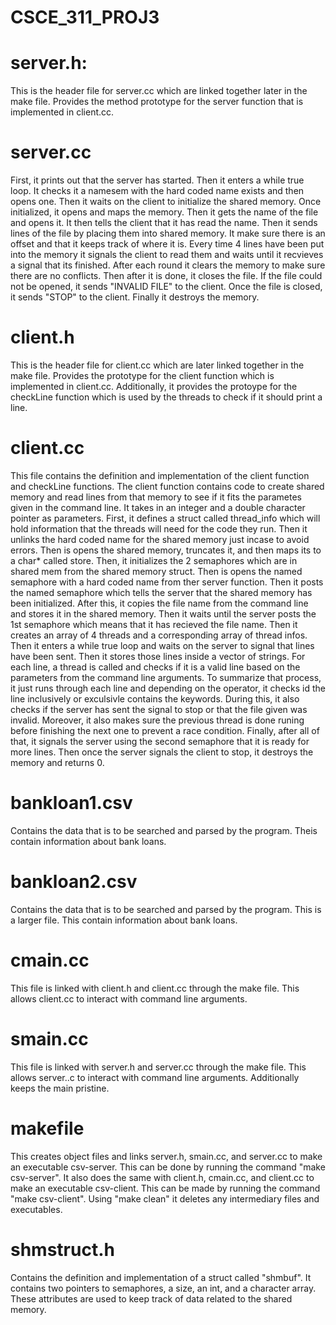 # CSCE_311_PROJ3

# server.h:
This is the header file for server.cc which are linked together later in the make file. Provides the method prototype for the server function that is implemented in client.cc.

# server.cc
First, it prints out that the server has started. Then it enters a while true loop. It checks it a namesem with the hard coded name exists and then opens one. Then it waits on the client to initialize the shared memory. Once initialized, it opens and maps the memory. Then it gets the name of the file and opens it. It then tells the client that it has read the name. Then it sends lines of the file by placing them into shared memory. It make sure there is an offset and that it keeps track of where it is. Every time 4 lines have been put into the memory it signals the client to read them and waits until it recvieves a signal that its finished. After each round it clears the memory to make sure there are no conflicts. Then after it is done, it closes the file. If the file could not be opened, it sends "INVALID FILE" to the client. Once the file is closed, it sends "STOP" to the client. Finally it destroys the memory.

# client.h
This is the header file for client.cc which are later linked together in the make file. Provides the prototype for the client function which is implemented in client.cc. Additionally, it provides the protoype for the checkLine function which is used by the threads to check if it should print a line.

# client.cc
This file contains the definition and implementation of the client function and checkLine functions. The client function contains code to create shared memory and read lines from that memory to see if it fits the parametes given in the command line. It takes in an integer and a double character pointer as parameters. First, it defines a struct called thread_info which will hold information that the threads will need for the code they run. Then it unlinks the hard coded name for the shared memory just incase to avoid errors. Then is opens the shared memory, truncates it, and then maps its to a char* called store. Then, it initializes the 2 semaphores which are in shared mem from the shared memory struct. Then is opens the named semaphore with a hard coded name from ther server function. Then it posts the named semaphore which tells the server that the shared memory has been initialized. After this, it copies the file name from the command line and stores it in the shared memory. Then it waits until the server posts the 1st semaphore which means that it has recieved the file name. Then it creates an array of 4 threads and a corresponding array of thread infos. Then it enters a while true loop and waits on the server to signal that lines have been sent. Then it stores those lines inside a vector of strings. For each line, a thread is called and checks if it is a valid line based on the parameters from the command line arguments. To summarize that process, it just runs through each line and depending on the operator, it checks id the line inclusively or exculsivle contains the keywords. During this, it also checks if the server has sent the signal to stop or that the file given was invalid. Moreover, it also makes sure the previous thread is done runing before finishing the next one to prevent a race condition. Finally, after all of that, it signals the server using the second semaphore that it is ready for more lines. Then once the server signals the client to stop, it destroys the memory and returns 0.

# bankloan1.csv
Contains the data that is to be searched and parsed by the program. Theis contain information about bank loans.

# bankloan2.csv
Contains the data that is to be searched and parsed by the program. This is a larger file. This contain information about bank loans.

# cmain.cc
This file is linked with client.h and client.cc through the make file. This allows client.cc to interact with command line arguments.

# smain.cc
This file is linked with server.h and server.cc through the make file. This allows server..c to interact with command line arguments. Additionally keeps the main pristine.

# makefile
This creates object files and links server.h, smain.cc, and server.cc to make an executable csv-server. This can be done by running the command "make csv-server". It also does the same with client.h, cmain.cc, and client.cc to make an executable csv-client. This can be made by running the command "make csv-client". Using "make clean" it deletes any intermediary files and executables.

# shmstruct.h
Contains the definition and implementation of a struct called "shmbuf". It contains two pointers to semaphores, a size, an int, and a character array. These attributes are used to keep track of data related to the shared memory.